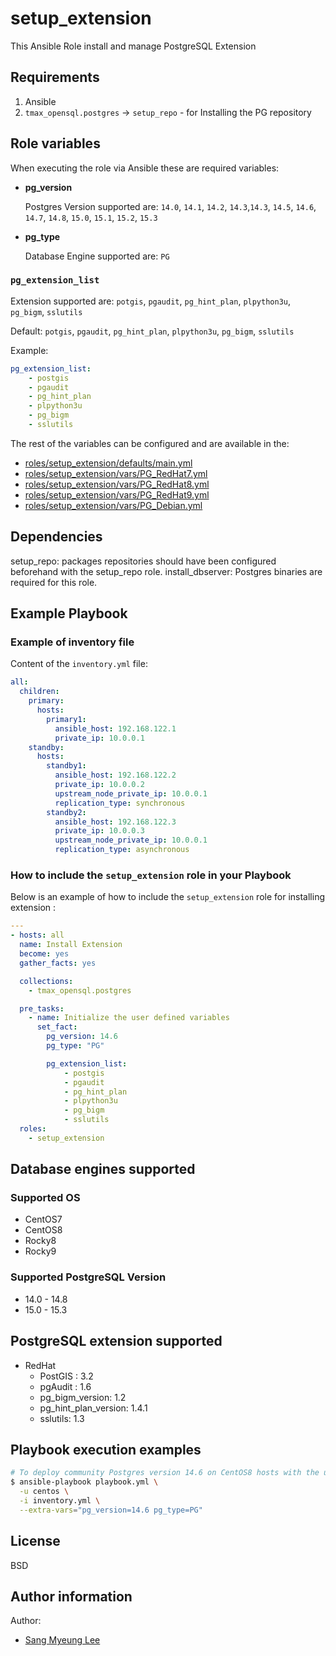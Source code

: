 # setup_extension

This Ansible Role install and manage PostgreSQL Extension

## Requirements

1. Ansible
2. `tmax_opensql.postgres` -> `setup_repo` - for Installing the PG repository

## Role variables

When executing the role via Ansible these are required variables:

- **pg_version**

    Postgres Version supported are: `14.0`, `14.1`, `14.2`, `14.3`,`14.3`, `14.5`, `14.6`, `14.7`, `14.8`, `15.0`, `15.1`, `15.2`, `15.3`

- **pg_type**

    Database Engine supported are: `PG`

### `pg_extension_list`

Extension supported are: `potgis`, `pgaudit`, `pg_hint_plan`, `plpython3u`, `pg_bigm`, `sslutils`

Default: `potgis`, `pgaudit`, `pg_hint_plan`, `plpython3u`, `pg_bigm`, `sslutils`

Example:

```yaml
pg_extension_list:
    - postgis
    - pgaudit
    - pg_hint_plan
    - plpython3u
    - pg_bigm
    - sslutils
```

The rest of the variables can be configured and are available in the:

- [roles/setup_extension/defaults/main.yml](./defaults/main.yml)
- [roles/setup_extension/vars/PG_RedHat7.yml](./vars/PG_RedHat7.yml)
- [roles/setup_extension/vars/PG_RedHat8.yml](./vars/PG_RedHat8.yml)
- [roles/setup_extension/vars/PG_RedHat9.yml](./vars/PG_RedHat9.yml)
- [roles/setup_extension/vars/PG_Debian.yml](./vars/PG_Debian.yml)



## Dependencies

setup_repo: packages repositories should have been configured beforehand with the setup_repo role.
install_dbserver: Postgres binaries are required for this role.
## Example Playbook

### Example of inventory file

Content of the `inventory.yml` file:

```yaml
all:
  children:
    primary:
      hosts:
        primary1:
          ansible_host: 192.168.122.1
          private_ip: 10.0.0.1
    standby:
      hosts:
        standby1:
          ansible_host: 192.168.122.2
          private_ip: 10.0.0.2
          upstream_node_private_ip: 10.0.0.1
          replication_type: synchronous
        standby2:
          ansible_host: 192.168.122.3
          private_ip: 10.0.0.3
          upstream_node_private_ip: 10.0.0.1
          replication_type: asynchronous
```


### How to include the `setup_extension` role in your Playbook

Below is an example of how to include the `setup_extension` role for
installing extension :

```yaml
---
- hosts: all
  name: Install Extension
  become: yes
  gather_facts: yes

  collections:
    - tmax_opensql.postgres

  pre_tasks:
    - name: Initialize the user defined variables
      set_fact:
        pg_version: 14.6
        pg_type: "PG"

        pg_extension_list:
            - postgis
            - pgaudit
            - pg_hint_plan
            - plpython3u
            - pg_bigm
            - sslutils
  roles:
    - setup_extension
```

## Database engines supported

### Supported OS
- CentOS7
- CentOS8
- Rocky8
- Rocky9

### Supported PostgreSQL Version
- 14.0 - 14.8
- 15.0 - 15.3

## PostgreSQL extension supported

- RedHat
  * PostGIS : 3.2
  * pgAudit : 1.6
  * pg_bigm_version: 1.2
  * pg_hint_plan_version: 1.4.1
  * sslutils: 1.3

## Playbook execution examples
```bash
# To deploy community Postgres version 14.6 on CentOS8 hosts with the user centos
$ ansible-playbook playbook.yml \
  -u centos \
  -i inventory.yml \
  --extra-vars="pg_version=14.6 pg_type=PG"
```

## License

BSD

## Author information
Author:
  * [Sang Myeung Lee](https://github.com/sungmu1)
